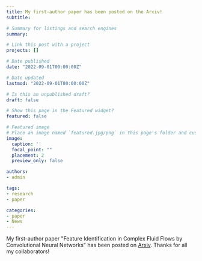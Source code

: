 ```yaml
---
title: My first-author paper has been posted on the Arxiv!
subtitle:

# Summary for listings and search engines
summary: 

# Link this post with a project
projects: []

# Date published
date: "2022-09-01T00:00:00Z"

# Date updated
lastmod: "2022-09-01T00:00:00Z"

# Is this an unpublished draft?
draft: false

# Show this page in the Featured widget?
featured: false

# Featured image
# Place an image named `featured.jpg/png` in this page's folder and customize its options here.
image:
  caption: ''
  focal_point: ""
  placement: 2
  preview_only: false

authors:
- admin

tags:
- research
- paper

categories:
- paper
- News
---
```


My first-author paper "Feature Identification in Complex Fluid Flows by Convolutional Neural Networks" has been posted on [Arxiv](https://arxiv.org/abs/2208.09663). Thanks for all my collaborators!

